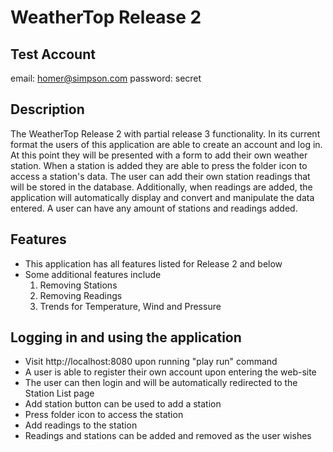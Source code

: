 # WeatherTop Release 2

## Test Account

email: homer@simpson.com
password: secret

## Description

The WeatherTop Release 2 with partial release 3 functionality. In its current format
the users of this application are able to create an account and log in. At this point they will
be presented with a form to add their own weather station. When a station is added they are able to
press the folder icon to access a station's data. The user can add their own station readings that will be stored
in the database. Additionally, when readings are added, the application will automatically display and convert and
manipulate
the data entered. A user can have any amount of stations and readings added.

## Features

- This application has all features listed for Release 2 and below
- Some additional features include
    1. Removing Stations
    2. Removing Readings
    3. Trends for Temperature, Wind and Pressure

## Logging in and using the application

- Visit http://localhost:8080 upon running "play run" command
- A user is able to register their own account upon entering the web-site
- The user can then login and will be automatically redirected to the Station List page
- Add station button can be used to add a station
- Press folder icon to access the station
- Add readings to the station
- Readings and stations can be added and removed as the user wishes

